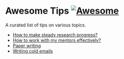 # Awesome Tips [![Awesome](https://cdn.rawgit.com/sindresorhus/awesome/d7305f38d29fed78fa85652e3a63e154dd8e8829/media/badge.svg)](https://github.com/sindresorhus/awesome)

A curated list of tips on various topics. 

- [How to make steady research progress?](steady-progress.md)
- [How to work with my mentors effectively?](main/working-with-mentor.md)
- [Paper writing](paper-writing.md)
- [Writing cold emails](cold-emails.md)
